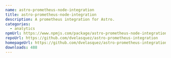 ```yaml
---
name: astro-prometheus-node-integration
title: astro-prometheus-node-integration
description: A prometheus integration for Astro.
categories:
  - analytics
npmUrl: https://www.npmjs.com/package/astro-prometheus-node-integration
repoUrl: https://github.com/dvelasquez/astro-prometheus-integration
homepageUrl: https://github.com/dvelasquez/astro-prometheus-integration/tree/main/packages/astro-prometheus-node-integration#readme
downloads: 488
---
```

